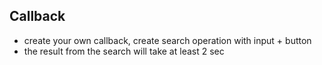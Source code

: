 ## Callback
- create your own callback, create search operation with input + button
- the result from the search will take at least 2 sec
